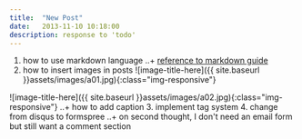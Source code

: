 ```yaml
---
title:  "New Post"
date:   2013-11-10 10:18:00
description: response to 'todo'
---
```


1. how to use markdown language
..+ [reference to markdown guide](https://github.com/adam-p/markdown-here/wiki/Markdown-Cheatsheet)
2. how to insert images in posts
![image-title-here]({{ site.baseurl }}assets/images/a01.jpg){:class="img-responsive"}

![image-title-here]({{ site.baseurl }}assets/images/a02.jpg){:class="img-responsive"}
..+ how to add caption
3. implement tag system
4. change from disqus to formspree
..+ on second thought, I don't need an email form but still want a comment section